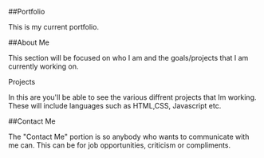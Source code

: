 ##Portfolio

This is my current portfolio.

##About Me

This section will be focused on who I am and the goals/projects that I am currently working on.

Projects

In this are you'll be able to see the various diffrent projects that Im working. These will include languages such as HTML,CSS, Javascript etc.

##Contact Me

The "Contact Me" portion is so anybody who wants to communicate with me can. This can be for job opportunities, criticism or compliments.